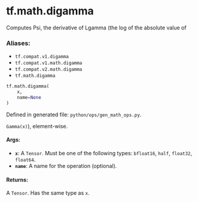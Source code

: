 <div itemscope itemtype="http://developers.google.com/ReferenceObject">
<meta itemprop="name" content="tf.math.digamma" />
<meta itemprop="path" content="Stable" />
</div>

# tf.math.digamma

Computes Psi, the derivative of Lgamma (the log of the absolute value of

### Aliases:

* `tf.compat.v1.digamma`
* `tf.compat.v1.math.digamma`
* `tf.compat.v2.math.digamma`
* `tf.math.digamma`

``` python
tf.math.digamma(
    x,
    name=None
)
```



Defined in generated file: `python/ops/gen_math_ops.py`.

<!-- Placeholder for "Used in" -->

`Gamma(x)`), element-wise.

#### Args:


* <b>`x`</b>: A `Tensor`. Must be one of the following types: `bfloat16`, `half`, `float32`, `float64`.
* <b>`name`</b>: A name for the operation (optional).


#### Returns:

A `Tensor`. Has the same type as `x`.
